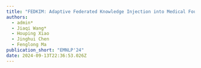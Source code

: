 ```yaml
---
title: "FEDKIM: Adaptive Federated Knowledge Injection into Medical Foundation Models"
authors:
  - admin*
  - Jiaqi Wang*
  - Houping Xiao
  - Jinghui Chen
  - Fenglong Ma
publication_short: "EMNLP'24"
date: 2024-09-13T22:36:53.026Z
---
```

